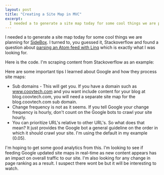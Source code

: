 ```yaml
---
layout: post
title: "Creating a Site Map in MVC"
excerpt:
  I needed a to generate a site map today for some cool things we are planning for SideBox. I turned to, you guessed it, Stackoverflow and found a question about parsing an Atom feed with Linq which is exactly what I was looking for.
---
```


I needed a to generate a site map today for some cool things we are planning for [SideBox](http://www.sidebox.com). I turned to, you guessed it, Stackoverflow and found a question about [parsing an Atom feed with Linq](http://stackoverflow.com/questions/3193649/parsing-an-atom-feed-via-linq-to-xml) which is exactly what I was looking for.

Here is the code. I'm scraping content from Stackoverflow as an example:

<script src="http://gist.github.com/879061.js"></script>

Here are some important tips I learned about Google and how they process site maps:

- Sub domains - This will get you. If you have a domain such as www.coovtech.com and you want include content for your blog at blog.coovtech.com, you will need a separate site map for the blog.coovtech.com sub domain.
- Change frequency is not as it seems. If you tell Google your change frequency is hourly, don't count on the Google bots to crawl your site hourly.
- You can prioritize URL's relative to other URL's. So what does that mean? It just provides the Google bot a general guideline on the order in which it should crawl your site. I'm using the default in my example (0.05).

I'm hoping to get some good analytics from this. I'm looking to see if feeding Google updated site maps in real-time as new content appears has an impact on overall traffic to our site. I'm also looking for any change in page ranking as a result. I suspect there wont be but it will be interesting to watch.